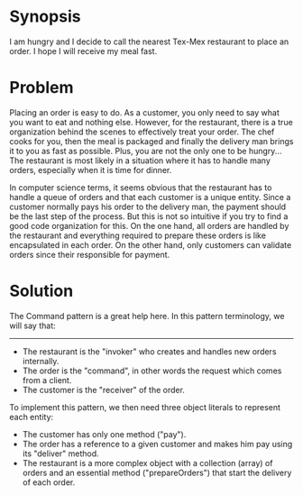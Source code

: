 # Synopsis

I am hungry and I decide to call the nearest Tex-Mex restaurant to place an order. I hope I will receive my meal fast.

# Problem

Placing an order is easy to do. As a customer, you only need to say what you want to eat and nothing else. However, for the restaurant, there is a true organization behind the scenes to effectively treat your order. The chef cooks for you, then the meal is packaged and finally the delivery man brings it to you as fast as possible. Plus, you are not the only one to be hungry... The restaurant is most likely in a situation where it has to handle many orders, especially when it is time for dinner.

In computer science terms, it seems obvious that the restaurant has to handle a queue of orders and that each customer is a unique entity. Since a customer normally pays his order to the delivery man, the payment should be the last step of the process. But this is not so intuitive if you try to find a good code organization for this. On the one hand, all orders are handled by the restaurant and everything required to prepare these orders is like encapsulated in each order. On the other hand, only customers can validate orders since their responsible for payment.

# Solution

The Command pattern is a great help here. In this pattern terminology, we will say that:
  ***
  * The restaurant is the "invoker" who creates and handles new orders internally.
  * The order is the "command", in other words the request which comes from a client.
  * The customer is the "receiver" of the order.

To implement this pattern, we then need three object literals to represent each entity:
  
  * The customer has only one method ("pay").
  * The order has a reference to a given customer and makes him pay using its "deliver" method.
  * The restaurant is a more complex object with a collection (array) of orders and an essential method ("prepareOrders") that start the delivery of each order.

